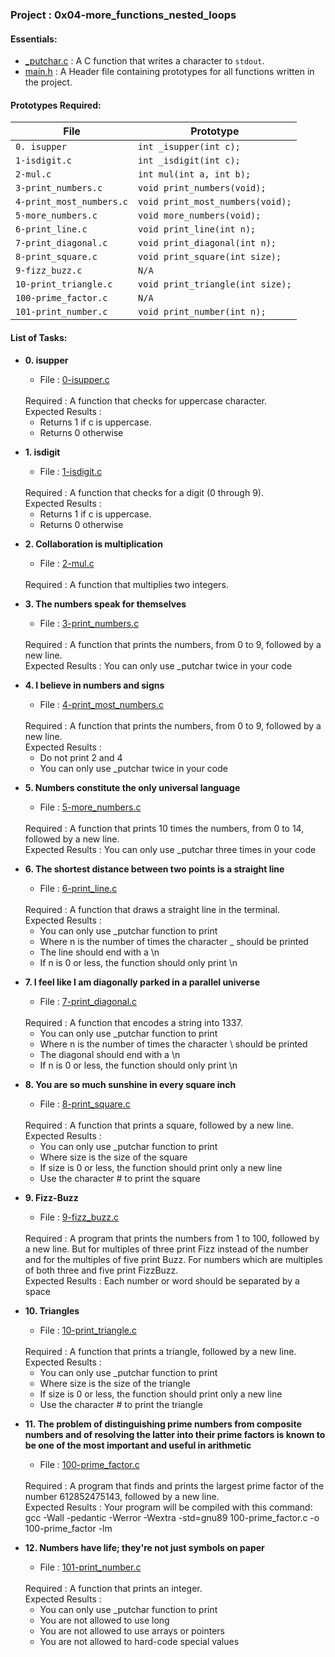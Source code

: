 <h3>Project : 0x04-more_functions_nested_loops</h3>

<h4>Essentials:</h4>

* [_putchar.c](./_putchar.c) : A C function that writes a character to `stdout`.
* [main.h](./main.h) : A Header file containing prototypes for all functions written in the project.

<h4>Prototypes Required:</h4>

| File                        | Prototype                                                      |
| ----------------------------| ---------------------------------------------------------------|
| `0. isupper`                | `int _isupper(int c);`                                         |
| `1-isdigit.c`               | `int _isdigit(int c);`                                         |
| `2-mul.c`                   | `int mul(int a, int b);`                                       |
| `3-print_numbers.c`         | `void print_numbers(void);`                                    |
| `4-print_most_numbers.c`    | `void print_most_numbers(void);`                               |
| `5-more_numbers.c`          | `void more_numbers(void);`                                     |
| `6-print_line.c`            | `void print_line(int n);`                                      |
| `7-print_diagonal.c`        | `void print_diagonal(int n);`                                  |
| `8-print_square.c`          | `void print_square(int size);`                                 |
| `9-fizz_buzz.c`             | `N/A`                                                          |
| `10-print_triangle.c`       | `void print_triangle(int size);`                               |
| `100-prime_factor.c`        | `N/A`                                                          |
| `101-print_number.c`        | `void print_number(int n);`                                    |

<h4>List of Tasks:</h4>

* **0. isupper**
  * File : [0-isupper.c](./0-isupper.c)
  <br>
  Required : A function that checks for uppercase character.
  <br>
  Expected Results :
    <ul>
  <li>Returns 1 if c is uppercase.</li>
  <li>Returns 0 otherwise</li>
  </ul>

* **1. isdigit**
  *  File : [1-isdigit.c](./1-isdigit.c)
   <br>
  Required : A function that checks for a digit (0 through 9).
  <br>
  Expected Results : 
  <ul>
  <li>Returns 1 if c is uppercase.</li>
  <li>Returns 0 otherwise</li>
  </ul>
  
* **2. Collaboration is multiplication**
  *  File : [2-mul.c](./2-mul.c)
   <br>
  Required : A function that multiplies two integers.

  
* **3. The numbers speak for themselves**
  * File : [3-print_numbers.c](./3-print_numbers.c)
  <br>
  Required : A function that prints the numbers, from 0 to 9, followed by a new line.
  <br>
  Expected Results : You can only use _putchar twice in your code

* **4. I believe in numbers and signs**
  *  File : [4-print_most_numbers.c](./4-print_most_numbers.c)
   <br>
  Required : A function that prints the numbers, from 0 to 9, followed by a new line.
  <br>
  Expected Results :
   <ul>
  <li>Do not print 2 and 4</li>
  <li>You can only use _putchar twice in your code</li>
  </ul>
  
* **5. Numbers constitute the only universal language**
  * File : [5-more_numbers.c](./5-more_numbers.c)
  <br>
  Required : A function that prints 10 times the numbers, from 0 to 14, followed by a new line.
  <br>
  Expected Results : You can only use _putchar three times in your code

* **6. The shortest distance between two points is a straight line**
  *  File : [6-print_line.c](./6-print_line.c)
   <br>
  Required : A function that draws a straight line in the terminal.
  <br>
  Expected Results : 
   <ul>
  <li>You can only use _putchar function to print</li>
  <li>Where n is the number of times the character _ should be printed</li>
  <li>The line should end with a \n</li>
  <li>If n is 0 or less, the function should only print \n</li>
  </ul>
  
* **7. I feel like I am diagonally parked in a parallel universe**
  * File : [7-print_diagonal.c](./7-print_diagonal.c)
  <br>
  Required : A function that encodes a string into 1337.
  <br>
    <ul>
  <li>You can only use _putchar function to print</li>
  <li>Where n is the number of times the character \ should be printed</li>
  <li>The diagonal should end with a \n</li>
  <li>If n is 0 or less, the function should only print \n</li>
  </ul>

* **8. You are so much sunshine in every square inch**
  *  File : [8-print_square.c](./8-print_square.c)
   <br>
  Required : A function that prints a square, followed by a new line.
  <br>
  Expected Results : 
      <ul>
  <li>You can only use _putchar function to print</li>
  <li>Where size is the size of the square</li>
  <li>If size is 0 or less, the function should print only a new line</li>
  <li>Use the character # to print the square</li>
  </ul>
  
* **9. Fizz-Buzz**
  * File : [9-fizz_buzz.c](./9-fizz_buzz.c)
  <br>
  Required : A program that prints the numbers from 1 to 100, followed by a new line. But for multiples of three print Fizz instead of the number and for the multiples of five print Buzz. For numbers which are multiples of both three and five print FizzBuzz.
  <br>
  Expected Results : Each number or word should be separated by a space

* **10. Triangles**
  *  File : [10-print_triangle.c](./10-print_triangle.c)
   <br>
  Required : A function that prints a triangle, followed by a new line.
  <br>
  Expected Results : 
      <ul>
  <li>You can only use _putchar function to print</li>
  <li>Where size is the size of the triangle</li>
  <li>If size is 0 or less, the function should print only a new line
  <li>Use the character # to print the triangle</li>
  </ul>
  
* **11. The problem of distinguishing prime numbers from composite numbers and of resolving the latter into their prime factors is known to be one of the most important and useful in arithmetic**
  * File : [100-prime_factor.c](./100-prime_factor.c)
  <br>
  Required : A program that finds and prints the largest prime factor of the number 612852475143, followed by a new line.
  <br>
  Expected Results : Your program will be compiled with this command: gcc -Wall -pedantic -Werror -Wextra -std=gnu89 100-prime_factor.c -o 100-prime_factor -lm

* **12. Numbers have life; they're not just symbols on paper**
  *  File : [101-print_number.c](./101-print_number.c)
   <br>
  Required : A function that prints an integer.
  <br>
  Expected Results :
      <ul>
  <li>You can only use _putchar function to print</li>
  <li>You are not allowed to use long</li>
  <li>You are not allowed to use arrays or pointers</li>
  <li>You are not allowed to hard-code special values</li>
  </ul>
